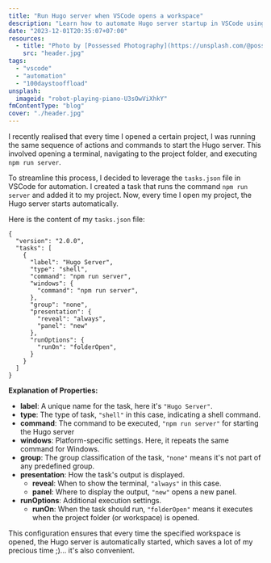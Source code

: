 ```yaml
---
title: "Run Hugo server when VSCode opens a workspace"
description: "Learn how to automate Hugo server startup in VSCode using tasks.json, saving time and effort every time you open your project."
date: "2023-12-01T20:35:07+07:00"
resources:
  - title: "Photo by [Possessed Photography](https://unsplash.com/@possessedphotography) via [Unsplash](https://unsplash.com/)"
    src: "header.jpg"
tags:
  - "vscode"
  - "automation"
  - "100daystooffload"
unsplash:
  imageid: "robot-playing-piano-U3sOwViXhkY"
fmContentType: "blog"
cover: "./header.jpg"
---
```


I recently realised that every time I opened a certain project, I was running the same sequence of actions and commands to start the Hugo server. This involved opening a terminal, navigating to the project folder, and executing `npm run server`.

To streamline this process, I decided to leverage the `tasks.json` file in VSCode for automation. I created a task that runs the command `npm run server` and added it to my project. Now, every time I open my project, the Hugo server starts automatically.

Here is the content of my `tasks.json` file:

```jsonc
{
  "version": "2.0.0",
  "tasks": [
    {
      "label": "Hugo Server",
      "type": "shell",
      "command": "npm run server",
      "windows": {
        "command": "npm run server",
      },
      "group": "none",
      "presentation": {
        "reveal": "always",
        "panel": "new"
      },
      "runOptions": {
        "runOn": "folderOpen",
      }
    }
  ]
}
```

**Explanation of Properties:**

* **label**: A unique name for the task, here it's `"Hugo Server"`.
* **type**: The type of task, `"shell"` in this case, indicating a shell command.
* **command**: The command to be executed, `"npm run server"` for starting the Hugo server
* **windows**: Platform-specific settings. Here, it repeats the same command for Windows.
* **group**: The group classification of the task, `"none"` means it's not part of any predefined group.
* **presentation**: How the task's output is displayed.
  * **reveal**: When to show the terminal, `"always"` in this case.
  * **panel**: Where to display the output, `"new"` opens a new panel.
* **runOptions**: Additional execution settings.
  * **runOn**: When the task should run, `"folderOpen"` means it executes when the project folder (or workspace) is opened.

This configuration ensures that every time the specified workspace is opened, the Hugo server is automatically started, which saves a lot of my precious time ;)… it's also convenient.
